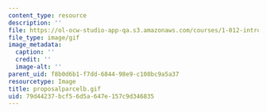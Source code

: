 ```yaml
---
content_type: resource
description: ''
file: https://ol-ocw-studio-app-qa.s3.amazonaws.com/courses/1-012-introduction-to-civil-engineering-design-spring-2002/79d44237bcf56d5a647e157c9d346835_proposalparcelb.gif
file_type: image/gif
image_metadata:
  caption: ''
  credit: ''
  image-alt: ''
parent_uid: f8b0d6b1-f7dd-6844-98e9-c108bc9a5a37
resourcetype: Image
title: proposalparcelb.gif
uid: 79d44237-bcf5-6d5a-647e-157c9d346835
---
```

